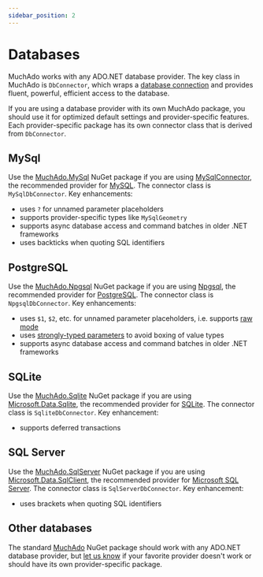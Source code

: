 ```yaml
---
sidebar_position: 2
---
```


# Databases

MuchAdo works with any ADO.NET database provider. The key class in MuchAdo is `DbConnector`, which wraps a [database connection](./connections.md) and provides fluent, powerful, efficient access to the database.

If you are using a database provider with its own MuchAdo package, you should use it for optimized default settings and provider-specific features. Each provider-specific package has its own connector class that is derived from `DbConnector`.

## MySql

Use the [MuchAdo.MySql](https://www.nuget.org/packages/MuchAdo.MySql) NuGet package if you are using [MySqlConnector](https://mysqlconnector.net/), the recommended provider for [MySQL](https://www.mysql.com/). The connector class is `MySqlDbConnector`. Key enhancements:

* uses `?` for unnamed parameter placeholders
* supports provider-specific types like `MySqlGeometry`
* supports async database access and command batches in older .NET frameworks
* uses backticks when quoting SQL identifiers

## PostgreSQL

Use the [MuchAdo.Npgsql](https://www.nuget.org/packages/MuchAdo.Npgsql) NuGet package if you are using [Npgsql](https://www.npgsql.org/), the recommended provider for [PostgreSQL](https://www.postgresql.org/). The connector class is `NpgsqlDbConnector`. Key enhancements:

* uses `$1`, `$2`, etc. for unnamed parameter placeholders, i.e. supports [raw mode](https://www.roji.org/parameters-batching-and-sql-rewriting)
* uses [strongly-typed parameters](https://www.npgsql.org/doc/basic-usage.html#strongly-typed-parameters) to avoid boxing of value types
* supports async database access and command batches in older .NET frameworks

## SQLite

Use the [MuchAdo.Sqlite](https://www.nuget.org/packages/MuchAdo.Sqlite) NuGet package if you are using [Microsoft.Data.Sqlite](https://learn.microsoft.com/en-us/dotnet/standard/data/sqlite/), the recommended provider for [SQLite](https://www.sqlite.org/). The connector class is `SqliteDbConnector`. Key enhancement:

* supports deferred transactions

## SQL Server

Use the [MuchAdo.SqlServer](https://www.nuget.org/packages/MuchAdo.SqlServer) NuGet package if you are using [Microsoft.Data.SqlClient](https://learn.microsoft.com/en-us/sql/connect/ado-net/introduction-microsoft-data-sqlclient-namespace), the recommended provider for [Microsoft SQL Server](https://learn.microsoft.com/en-us/sql/connect/ado-net/introduction-microsoft-data-sqlclient-namespace). The connector class is `SqlServerDbConnector`. Key enhancement:

* uses brackets when quoting SQL identifiers

## Other databases

The standard [MuchAdo](https://www.nuget.org/packages/MuchAdo) NuGet package should work with any ADO.NET database provider, but [let us know](https://github.com/MuchAdoNet/MuchAdo/issues) if your favorite provider doesn't work or should have its own provider-specific package.
